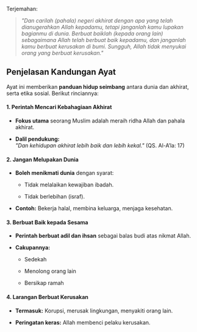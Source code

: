 Terjemahan:

> _"Dan carilah (pahala) negeri akhirat dengan apa yang telah dianugerahkan Allah kepadamu, tetapi janganlah kamu lupakan bagianmu di dunia. Berbuat baiklah (kepada orang lain) sebagaimana Allah telah berbuat baik kepadamu, dan janganlah kamu berbuat kerusakan di bumi. Sungguh, Allah tidak menyukai orang yang berbuat kerusakan."_

## **Penjelasan Kandungan Ayat**

Ayat ini memberikan **panduan hidup seimbang** antara dunia dan akhirat, serta etika sosial. Berikut rinciannya:

#### **1. Perintah Mencari Kebahagiaan Akhirat**

- **Fokus utama** seorang Muslim adalah meraih ridha Allah dan pahala akhirat.
    
- **Dalil pendukung:**  
    _"Dan kehidupan akhirat lebih baik dan lebih kekal."_ (QS. Al-A’la: 17)
    

#### **2. Jangan Melupakan Dunia**

- **Boleh menikmati dunia** dengan syarat:
    
    - Tidak melalaikan kewajiban ibadah.
        
    - Tidak berlebihan (israf).
        
- **Contoh:** Bekerja halal, membina keluarga, menjaga kesehatan.
    

#### **3. Berbuat Baik kepada Sesama**

- **Perintah berbuat adil dan ihsan** sebagai balas budi atas nikmat Allah.
    
- **Cakupannya:**
    
    - Sedekah
        
    - Menolong orang lain
        
    - Bersikap ramah
        

#### **4. Larangan Berbuat Kerusakan**

- **Termasuk:** Korupsi, merusak lingkungan, menyakiti orang lain.
    
- **Peringatan keras:** Allah membenci pelaku kerusakan.